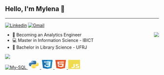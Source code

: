 ## Hello, I'm Mylena 🌷
__________________________
<!-- Your badges
You can use the website to generate badges: https://shields.io/
-->

[![Linkedin](https://img.shields.io/badge/-LinkedIn-blue?style=flat&logo=Linkedin&logoColor=white)](https://www.linkedin.com/in/mylena-de-oliveira-10630a182/)
[![Gmail](https://img.shields.io/badge/-Gmail-c14438?style=flat&logo=Gmail&logoColor=white)](mailto:mycristh@gmail.com)

<img align='right' src="https://64.media.tumblr.com/9469dd3a08d6bb7b2f7cf627543b1ee0/5ba15bb3c1e05a9a-c7/s640x960/f3156d8a6c42b7fca239d98d74f61e3b5acf79ce.gifv" height="200em">  


- 🔎 Becoming an Analytics Engineer
- 💻 Master in Information Science - IBICT
- 📔 Bachelor in Library Science - UFRJ


<div>
  <a href="https://github.com/mycristh">
  <img height="170em" src="https://github-readme-stats.vercel.app/api/top-langs/?username=mycristh&layout=compact&langs_count=7&theme=dracula"/>
</div>

<img alt="My-SQL" height="30" width="40" src="https://cdn.jsdelivr.net/gh/devicons/devicon/icons/postgresql/postgresql-original.svg">
<img alt="My-Python" height="30" width="40" src="https://raw.githubusercontent.com/devicons/devicon/master/icons/python/python-original.svg">
<img alt="My-CSS" height="30" width="40" src="https://raw.githubusercontent.com/devicons/devicon/master/icons/css3/css3-original.svg">
<img alt="My-HTML" height="30" width="40" src="https://raw.githubusercontent.com/devicons/devicon/master/icons/html5/html5-original.svg">
<img alt="Rafa-Js" height="30" width="40" src="https://raw.githubusercontent.com/devicons/devicon/master/icons/javascript/javascript-plain.svg">



